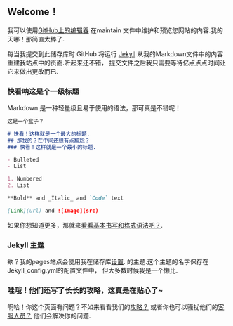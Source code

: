 ## Welcome！

我可以使用[GitHub上的编辑器](https://github.com/tamoyako/tamoyako.github.io/edit/main/index.md) 在maintain 文件中维护和预览您网站的内容.我的天哪！那简直太棒了.

每当我提交到此储存库时 GitHub 将运行 [Jekyll](https://jekyllrb.com/) 从我的Markdown文件中的内容重建我站点中的页面.听起来还不错，
提交文件之后我只需要等待亿点点点时间让它来做出更改而已.

### 快看呐这是个一级标题

Markdown 是一种轻量级且易于使用的语法，那可真是不错呢！

```markdown
这是一个盒子？

# 快看！这样就是一个最大的标题.
## 那我的？在中间还想有点尴尬？
### 快看！这样就是一个最小的标题.

- Bulleted
- List

1. Numbered
2. List

**Bold** and _Italic_ and `Code` text

[Link](url) and ![Image](src)
```

如果你想知道更多，那就来[看看基本书写和格式语法吧？](https://docs.github.com/en/github/writing-on-github/getting-started-with-writing-and-formatting-on-github/basic-writing-and-formatting-syntax).

### Jekyll 主题

欸？我的pages站点会使用我在储存库[设置](https://github.com/tamoyako/tamoyako.github.io/settings/pages). 的主题.这个主题的名字保存在Jekyll_config.yml的配置文件中，
但大多数时候我是一个懒比.

### 哇哦！他们还写了长长的攻略，这真是在贴心了~

啊哈！你这个页面有问题？不如来看看我们的[攻略？](https://docs.github.com/categories/github-pages-basics/) 或者你也可以骚扰他们的[客服人员？](https://support.github.com/contact) 他们会解决你的问题.
